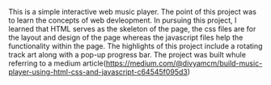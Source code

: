This is a simple interactive web music player. The point of this project was to learn the concepts of web devleopment. In pursuing this project, I learned that HTML serves as the skeleton of the page, the css files are for the layout and design of the page whereas the javascript files help the functionality within the page. The highlights of this project include a rotating track art along with a pop-up progress bar. The project was built whule referring to a medium article(https://medium.com/@divyamcm/build-music-player-using-html-css-and-javascript-c64545f095d3)